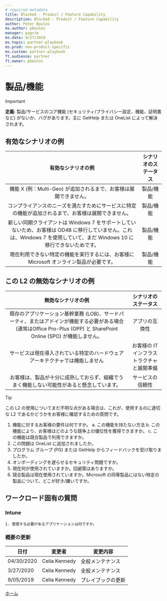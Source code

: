 ```yaml
---
# required metadata
title: Blocked - Product / Feature Capability
description: Blocked - Product / Feature Capability
author: Peter Boulos
ms.author: pboulos
manager: pagrim
ms.date: 9/27/2019
ms.topic: partner-playbook 
ms.prod: non-product-specific 
ms.custom: partner-playbook 
ft.audience: partner
ft.owner: pboulos
---
```


# 製品/機能

> [!IMPORTANT]
> **定義:** 製品/サービスのコア機能 (セキュリティ/プライバシー設定、機能、証明書など) がないか、バグがあります。主に GetHelp または OneList によって解決されます。

## 有効なシナリオの例

| 有効なシナリオの例| シナリオのステータス|
| :--: | :--: |
| 機能 X (例：Multi-Geo) が追加されるまで、お客様は展開できません。| 製品/機能|
| コンプライアンスのニーズを満たすためにサービスに特定の機能が追加されるまで、お客様は展開できません。| 製品/機能|
| 新しい同期クライアントは Windows 7 をサポートしていないため、お客様は OD4B に移行していません。これは、Windows 7 を使用していて、まだ Windows 10 に移行できないためです。| 製品/機能|
| 現在利用できない特定の機能を実行するには、お客様に Microsoft オンライン製品が必要です。| 製品/機能|

## この L2 の無効なシナリオの例

| 無効なシナリオの例| シナリオのステータス|
| :--: | :--: |
| 既存のアプリケーション基幹業務 (LOB)、サードパーティ、またはアドインが機能する必要がある場合 (通常はOffice Pro-Plus (OPP) と SharePoint Online (SPO) が機能しません。| アプリの互換性|
| サービスは現在導入されている特定のハードウェア アーキテクチャでは機能しません| お客様の IT インフラストラクチャと展開準備|
| お客様は、製品が十分に成熟しておらず、組織でうまく機能しない可能性があると懸念しています。| サービスの信頼性|

> [!TIP]
> この L2 の使用についてまだ不明な点がある場合は、これが、使用するのに適切な L2 であるかどうかをお客様に確認するための質問です。
> 
>    1. 機能に対するお客様の要件は何ですか。
>        a. この機能を持たない方法
>        b. この機能により、お客様はどのような競争上の優位性を獲得できますか。
>       c. この機能は競合製品で利用できますか。
>    2. この問題は OneList に追加されましたか。
>    3. プログラム グループ (PG) または GetHelp からフィードバックを受け取りましたか。
>    4. オンボーディングを遅らせるセキュリティ問題ですか。
>    5. 現在何が使用されていますか。回避策はありますか。
>    6. 競合製品は現在使用されていますか。Microsoft の同等製品にはない特定の製品について、どこが好き/嫌いですか。

## ワークロード固有の質問

### Intune

    1. 管理する必要があるアプリケーションは何ですか。

### 概要の更新

|日付|変更者|変更内容|
|---------|---------------|----------------------------|
|04/30/2020| Celia Kennedy| 全般メンテナンス|
|3/27/2020| Celia Kennedy| 全般メンテナンス|
|9/05/2019| Celia Kennedy| プレイブックの更新|

[ホーム](http://partner-docs.microsoft.com)